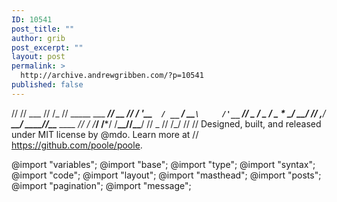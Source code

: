 ```yaml
---
ID: 10541
post_title: ""
author: grib
post_excerpt: ""
layout: post
permalink: >
  http://archive.andrewgribben.com/?p=10541
published: false
---
```

// // ___ // /_ // _____ ___ ***// __ // / '__`  / __` / __`\     /'__` // _ / _ / _ \* \_/ \__/ // ,**/ __\_\_/ \_\_\_\_//\_\___ ____ // / /***/ /***/ /__\_\_//\_\___/ // _ // /_/ // // Designed, built, and released under MIT license by @mdo. Learn more at // https://github.com/poole/poole.

@import "variables"; @import "base"; @import "type"; @import "syntax"; @import "code"; @import "layout"; @import "masthead"; @import "posts"; @import "pagination"; @import "message";